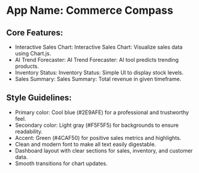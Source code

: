 # **App Name**: Commerce Compass

## Core Features:

- Interactive Sales Chart: Interactive Sales Chart: Visualize sales data using Chart.js.
- AI Trend Forecaster: AI Trend Forecaster: AI tool predicts trending products.
- Inventory Status: Inventory Status: Simple UI to display stock levels.
- Sales Summary: Sales Summary: Total revenue in given timeframe.

## Style Guidelines:

- Primary color: Cool blue (#2E9AFE) for a professional and trustworthy feel.
- Secondary color: Light gray (#F5F5F5) for backgrounds to ensure readability.
- Accent: Green (#4CAF50) for positive sales metrics and highlights.
- Clean and modern font to make all text easily digestable.
- Dashboard layout with clear sections for sales, inventory, and customer data.
- Smooth transitions for chart updates.